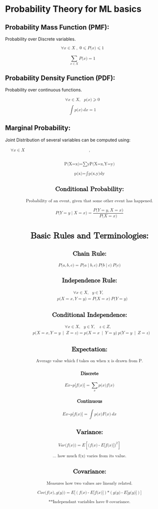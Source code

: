 # Probability Theory for ML basics

## Probability Mass Function (PMF):
Probability over Discrete variables.

<math display="block" xmlns="http://www.w3.org/1998/Math/MathML"><mo form="prefix">∀</mo><mi>x</mi><mo form="infix">∈</mo><mi>X</mi><mo separator="true">, </mo><mspace is="true" width="0.22em"></mspace><mn>0</mn><mo form="infix">⩽</mo><mi>P</mi><mo fence="true" stretchy="false">(</mo><mi>x</mi><mo fence="true" stretchy="false">)</mo><mo form="infix">⩽</mo><mn>1</mn></math>

<math display="block" xmlns="http://www.w3.org/1998/Math/MathML"><munderover><mo largeop="true" movablelimit="true">∑</mo><mrow><mi>x</mi><mo form="infix">∈</mo><mi>X</mi></mrow><mrow></mrow></munderover><mi>P</mi><mo fence="true" stretchy="false">(</mo><mi>x</mi><mo fence="true" stretchy="false">)</mo><mo form="infix">=</mo><mn>1</mn></math>


## Probability Density Function (PDF):
Probability over continuous functions.

<math display="block" xmlns="http://www.w3.org/1998/Math/MathML"><mtable columnwidth="100%" width="100%" columnalign="center"><mtr><mtd><mrow><mo form="prefix">∀</mo><mi>x</mi><mo form="infix">∈</mo><mi>X</mi><mo separator="true">,</mo><mspace is="true" width="0.66em"></mspace><mi>p</mi><mo fence="true" stretchy="false">(</mo><mi>x</mi><mo fence="true" stretchy="false">)</mo><mo form="infix">⩾</mo><mn>0</mn></mrow></mtd></mtr><mtr><mtd><mrow></mrow></mtd></mtr></mtable></math><math display="block" xmlns="http://www.w3.org/1998/Math/MathML"><mo largeop="true">∫</mo><mi>p</mi><mo fence="true" stretchy="false">(</mo><mi>x</mi><mo fence="true" stretchy="false">)</mo><mspace is="true" width="0.22em"></mspace><mi>d</mi><mi>x</mi><mo form="infix">=</mo><mn>1</mn></math>

## Marginal Probability:
Joint Distribution of several variables can be computed using:

<math display="block" xmlns="http://www.w3.org/1998/Math/MathML"><mtable columnwidth="100%" width="100%" columnalign="center"><mtr><mtd><mrow><mo form="prefix">∀</mo><mi>x</mi><mo form="infix">∈</mo><mi>X</mi><mo separator="true">,

</mo><mspace is="true" width="0.22em"></mspace></mrow></mtd></mtr><mtr><mtd><mrow></mrow></mtd></mtr><mtr><mtd><mrow><mi>P</mi><mo fence="true" stretchy="false">(</mo><mi>X</mi><mo form="infix">=</mo><mi>x</mi><mo fence="true" stretchy="false">)</mo><mo form="infix">=</mo><munderover><mo largeop="true" movablelimit="true">∑</mo><mi>y</mi><mrow></mrow></munderover><mi>P</mi><mo fence="true" stretchy="false">(</mo><mi>X</mi><mo form="infix">=</mo><mi>x</mi><mo separator="true">,</mo><mi>Y</mi><mo form="infix">=</mo><mi>y</mi><mo fence="true" stretchy="false">)
  
</mo></mrow></mtd></mtr><mtr><mtd><mrow></mrow></mtd></mtr><mtr><mtd><mrow><mi>p</mi><mo fence="true" stretchy="false">(</mo><mi>x</mi><mo fence="true" stretchy="false">)</mo><mo form="infix">=</mo><mo largeop="true">∫</mo><mi>p</mi><mo fence="true" stretchy="false">(</mo><mi>x</mi><mo separator="true">,</mo><mi>y</mi><mo fence="true" stretchy="false">)</mo><mspace is="true" width="0.22em"></mspace><mi>d</mi><mi>y</mi></mrow></mtd></mtr></mtable></math>

## Conditional Probability:
Probability of an event, given that some other event has happened.

<math display="block" xmlns="http://www.w3.org/1998/Math/MathML"><mi>P</mi><mo fence="true" stretchy="false">(</mo><mi>Y</mi><mo form="infix"> = </mo><mi>y</mi><mo stretchy="false">|</mo><mi>X</mi><mo form="infix"> = </mo><mi>x</mi><mo fence="true" stretchy="false">)</mo><mo form="infix"> = </mo><mfrac><mrow><mi>P</mi><mo fence="true" stretchy="false">(</mo><mi>Y</mi><mo form="infix"> = </mo><mi>y</mi><mo separator="true">,</mo><mi>X</mi><mo form="infix"> = </mo><mi>x</mi><mo fence="true" stretchy="false">)</mo></mrow><mrow><mi>P</mi><mo fence="true" stretchy="false">(</mo><mi>X</mi><mo form="infix"> = </mo><mi>x</mi><mo fence="true" stretchy="false">)</mo></mrow></mfrac></math>

# Basic Rules and Terminologies:

## Chain Rule:

<math display="block" xmlns="http://www.w3.org/1998/Math/MathML"><mi>P</mi><mo fence="true" stretchy="false">(</mo><mi>a</mi><mo separator="true">,</mo><mi>b</mi><mo separator="true">,</mo><mi>c</mi><mo fence="true" stretchy="false">)</mo><mo form="infix">=</mo><mi>P</mi><mo fence="true" stretchy="false">(</mo><mi>a</mi><mo stretchy="false">|</mo><mi>b</mi><mo separator="true">,</mo><mi>c</mi><mo fence="true" stretchy="false">)</mo><mspace is="true" width="0.22em"></mspace><mi>P</mi><mo fence="true" stretchy="false">(</mo><mi>b</mi><mo stretchy="false">|</mo><mi>c</mi><mo fence="true" stretchy="false">)</mo><mspace is="true" width="0.22em"></mspace><mi>P</mi><mo fence="true" stretchy="false">(</mo><mi>c</mi><mo fence="true" stretchy="false">)</mo></math>

## Independence Rule:

<math display="block" xmlns="http://www.w3.org/1998/Math/MathML"><mtable columnwidth="100%" width="100%" columnalign="center"><mtr><mtd><mrow><mo form="prefix">∀</mo><mi>x</mi><mo form="infix">∈</mo><mi>X</mi><mo separator="true">,</mo><mspace is="true" width="0.66em"></mspace><mi>y</mi><mo form="infix">∈</mo><mi>Y</mi><mo separator="true">,</mo><mspace is="true" width="0.44em"></mspace></mrow></mtd></mtr><mtr><mtd><mrow><mspace is="true" width="1.32em"></mspace><mi>p</mi><mo fence="true" stretchy="false">(</mo><mi>X</mi><mo form="infix">=</mo><mi>x</mi><mo separator="true">,</mo><mi>Y</mi><mo form="infix">=</mo><mi>y</mi><mo fence="true" stretchy="false">)</mo><mo form="infix">=</mo><mi>P</mi><mo fence="true" stretchy="false">(</mo><mi>X</mi><mo form="infix">=</mo><mi>x</mi><mo fence="true" stretchy="false">)</mo><mspace is="true" width="0.22em"></mspace><mi>P</mi><mo fence="true" stretchy="false">(</mo><mi>Y</mi><mo form="infix">=</mo><mi>y</mi><mo fence="true" stretchy="false">)</mo></mrow></mtd></mtr></mtable></math>

## Conditional Independence:

<math display="block" xmlns="http://www.w3.org/1998/Math/MathML"><mtable columnwidth="100%" width="100%" columnalign="center"><mtr><mtd><mrow><mo form="prefix">∀</mo><mi>x</mi><mo form="infix">∈</mo><mi>X</mi><mo separator="true">,</mo><mspace is="true" width="0.66em"></mspace><mi>y</mi><mo form="infix">∈</mo><mi>Y</mi><mo separator="true">,</mo><mspace is="true" width="0.88em"></mspace><mi>z</mi><mo form="infix">∈</mo><mi>Z</mi><mo separator="true">,</mo><mspace is="true" width="0.66em"></mspace></mrow></mtd></mtr><mtr><mtd><mrow><mspace is="true" width="0.88em"></mspace><mi>p</mi><mo fence="true" stretchy="false">(</mo><mi>X</mi><mo form="infix">=</mo><mi>x</mi><mo separator="true">,</mo><mi>Y</mi><mo form="infix">=</mo><mi>y</mi><mspace is="true" width="0.22em"></mspace><mo stretchy="false">|</mo><mspace is="true" width="0.22em"></mspace><mi>Z</mi><mo form="infix">=</mo><mi>z</mi><mo fence="true" stretchy="false">)</mo><mo form="infix">=</mo><mi>p</mi><mo fence="true" stretchy="false">(</mo><mi>X</mi><mo form="infix">=</mo><mi>x</mi><mspace is="true" width="0.22em"></mspace><mo stretchy="false">|</mo><mspace is="true" width="0.22em"></mspace><mi>Y</mi><mo form="infix">=</mo><mi>y</mi><mo fence="true" stretchy="false">)</mo><mspace is="true" width="0.22em"></mspace><mi>p</mi><mo fence="true" stretchy="false">(</mo><mi>Y</mi><mo form="infix">=</mo><mi>y</mi><mspace is="true" width="0.22em"></mspace><mo stretchy="false">|</mo><mspace is="true" width="0.22em"></mspace><mi>Z</mi><mo form="infix">=</mo><mi>z</mi><mo fence="true" stretchy="false">)</mo></mrow></mtd></mtr></mtable></math>

## Expectation:
Average value which f takes on when x is drawn from P.
### Discrete

<math display="block" xmlns="http://www.w3.org/1998/Math/MathML"><mi mathvariant="double-struck">E</mi><mi>x</mi><mi>~</mi><mi>p</mi><mo fence="true" stretchy="false">[</mo><mi>f</mi><mo fence="true" stretchy="false">(</mo><mi>x</mi><mo fence="true" stretchy="false">)</mo><mo fence="true" stretchy="false">]</mo><mo form="infix">=</mo><munderover><mo largeop="true" movablelimit="true">∑</mo><mi>x</mi><mrow></mrow></munderover><mi>p</mi><mo fence="true" stretchy="false">(</mo><mi>x</mi><mo fence="true" stretchy="false">)</mo><mi>f</mi><mo fence="true" stretchy="false">(</mo><mi>x</mi><mo fence="true" stretchy="false">)</mo></math>

### Continuous

<math display="block" xmlns="http://www.w3.org/1998/Math/MathML"><mi mathvariant="double-struck">E</mi><mi>x</mi><mi>~</mi><mi>p</mi><mo fence="true" stretchy="false">[</mo><mi>f</mi><mo fence="true" stretchy="false">(</mo><mi>x</mi><mo fence="true" stretchy="false">)</mo><mo fence="true" stretchy="false">]</mo><mo form="infix">=</mo><mo largeop="true">∫</mo><mi>p</mi><mo fence="true" stretchy="false">(</mo><mi>x</mi><mo fence="true" stretchy="false">)</mo><mi>F</mi><mo fence="true" stretchy="false">(</mo><mi>x</mi><mo fence="true" stretchy="false">)</mo><mspace is="true" width="0.22em"></mspace><mi>d</mi><mi>x</mi></math>

## Variance:

<math display="block" xmlns="http://www.w3.org/1998/Math/MathML"><mi>V</mi><mi>a</mi><mi>r</mi><mo fence="true" stretchy="false">(</mo><mi>f</mi><mo fence="true" stretchy="false">(</mo><mi>x</mi><mo fence="true" stretchy="false">)</mo><mo fence="true" stretchy="false">)</mo><mo form="infix">=</mo><mi mathvariant="double-struck">E</mi><mo fence="true">[</mo><mo fence="true" stretchy="false">(</mo><mi>f</mi><mo fence="true" stretchy="false">(</mo><mi>x</mi><mo fence="true" stretchy="false">)</mo><mo form="infix">-</mo><mi mathvariant="double-struck">E</mi><mo fence="true" stretchy="false">[</mo><mi>f</mi><mo fence="true" stretchy="false">(</mo><mi>x</mi><mo fence="true" stretchy="false">)</mo><mo fence="true" stretchy="false">]</mo><msup><mo fence="true" stretchy="false">)</mo><mn>2</mn></msup><mo fence="true">]</mo></math>

... how much f(x) varies from its value.

## Covariance:

Measures how two values are linearly related.

<math display="block" xmlns="http://www.w3.org/1998/Math/MathML"><mi>C</mi><mi>o</mi><mi>v</mi><mo fence="true" stretchy="false">(</mo><mi>f</mi><mo fence="true" stretchy="false">(</mo><mi>x</mi><mo fence="true" stretchy="false">)</mo><mo separator="true">,</mo><mi>g</mi><mo fence="true" stretchy="false">(</mo><mi>y</mi><mo fence="true" stretchy="false">)</mo><mo fence="true" stretchy="false">)</mo><mo form="infix">=</mo><mi>E</mi><mo fence="true" stretchy="false">[</mo><mspace is="true" width="0.22em"></mspace><mo fence="true" stretchy="false">(</mo><mspace is="true" width="0.22em"></mspace><mi>f</mi><mo fence="true" stretchy="false">(</mo><mi>x</mi><mo fence="true" stretchy="false">)</mo><mo form="infix">-</mo><mi>E</mi><mo fence="true" stretchy="false">[</mo><mi>f</mi><mo fence="true" stretchy="false">(</mo><mi>x</mi><mo fence="true" stretchy="false">)</mo><mo fence="true" stretchy="false">]</mo><mspace is="true" width="0.22em"></mspace><mo fence="true" stretchy="false">)</mo><mspace is="true" width="0.22em"></mspace><mi>*</mi><mspace is="true" width="0.22em"></mspace><mo fence="true" stretchy="false">(</mo><mspace is="true" width="0.22em"></mspace><mi>g</mi><mo fence="true" stretchy="false">(</mo><mi>y</mi><mo fence="true" stretchy="false">)</mo><mo form="infix">-</mo><mi>E</mi><mo fence="true" stretchy="false">[</mo><mi>g</mi><mo fence="true" stretchy="false">(</mo><mi>y</mi><mo fence="true" stretchy="false">)</mo><mo fence="true" stretchy="false">]</mo><mspace is="true" width="0.22em"></mspace><mo fence="true" stretchy="false">)</mo><mspace is="true" width="0.22em"></mspace><mo fence="true" stretchy="false">]</mo></math>

**Independant variables have 0 covariance.

